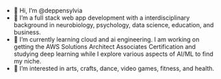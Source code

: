 - 👋 Hi, I’m @deppensylvia
- 👀 I’m a full stack web app development with a interdisciplinary background in neurobiology, psychology, data science, education, and business.
- 🌱 I’m currently learning cloud and ai engineering. I am working on getting the AWS Solutions Architect Associates Certification and studying deep learning while I explore various aspects of AI/ML to find my niche.
- 💞️ I’m interested in arts, crafts, dance, video games, fitness, and health.
